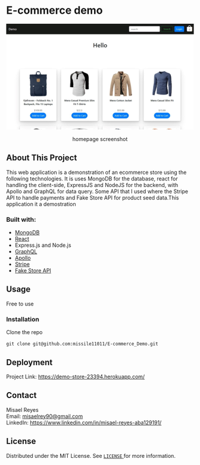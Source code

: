 # E-commerce demo
![E-commerce screenshot][product-screenshot]
<div style="text-align: center;">homepage screenshot</div>

## About This Project
This web application is a demonstration of an ecommerce store using the following technologies. It is uses MongoDB for the database, react for handling the client-side, ExpressJS and NodeJS for the backend, with Apollo and GraphQL for data query. Some API that I used where the Stripe API to handle payments and Fake Store API for product seed data.This application it a demostration
### Built with:
- [MongoDB](https://www.mongodb.com/)
- [React](https://reactjs.org/)
- Express.js and Node.js
- [GraphQL](https://graphql.org/)
- [Apollo](https://www.apollographql.com/)
- [Stripe](https://stripe.com/)
- [Fake Store API](https://fakestoreapi.com/)
## Usage
Free to use 
### Installation
Clone the repo
```
git clone git@github.com:missile11011/E-commerce_Demo.git 
```
## Deployment
Project Link: https://demo-store-23394.herokuapp.com/
## Contact 
Misael Reyes \
Email: misaelrey90@gmail.com \
LinkedIn: https://www.linkedin.com/in/misael-reyes-aba129191/
## License
Distributed under the MIT License. See [`LICENSE` ](./LICENSE) for more information.

[product-screenshot]: /Screenshot.jpeg 